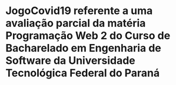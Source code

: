 # JogoCovid19 referente a uma avaliação parcial da matéria Programação Web 2 do Curso de Bacharelado em Engenharia de Software da Universidade Tecnológica Federal do Paraná
